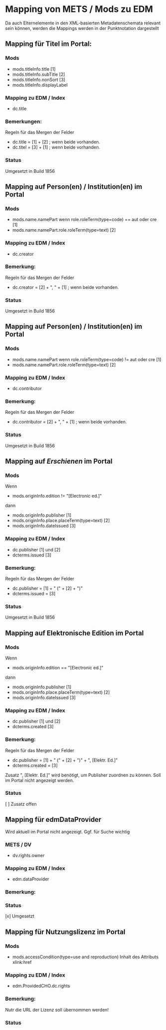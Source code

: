 # Mapping von METS / Mods zu EDM

Da auch Elternelemente in den XML-basierten Metadatenschemata relevant sein können, werden die Mappings werden in der Punktnotation dargestellt


## Mapping für Titel im Portal:

### Mods

* mods.titleInfo.title [1]
* mods.titleInfo.subTitle [2]
* mods.titleInfo.nonSort [3]
* mods.titleInfo.displayLabel


### Mapping zu EDM / Index

* dc.title

### Bemerkungen:  
Regeln für das Mergen der Felder

* dc.title = [1] + [2]  ; wenn beide vorhanden.
* dc.titel = [3] + [1]  ; wenn beide vorhanden.


### Status
Umgesetzt in Build 1856

## Mapping auf Person(en) / Institution(en) im Portal

### Mods

* mods.name.namePart wenn role.roleTerm(type=code) == aut oder cre [1]
* mods.name.namePart.role.roleTerm(type=text) [2]


### Mapping zu EDM / Index

* dc.creator

### Bemerkung:  

Regeln für das Mergen der Felder

* dc.creator = [2] + ", " + [1]  ; wenn beide vorhanden.

### Status
Umgesetzt in Build 1856


## Mapping auf Person(en) / Institution(en) im Portal

### Mods

* mods.name.namePart wenn role.roleTerm(type=code) != aut oder cre [1]
* mods.name.namePart.role.roleTerm(type=text) [2]


### Mapping zu EDM / Index

* dc.contributor

### Bemerkung:  

Regeln für das Mergen der Felder

* dc.contributor = [2] + ", " + [1]  ; wenn beide vorhanden.

### Status
Umgesetzt in Build 1856

## Mapping auf *Erschienen* im Portal

### Mods

Wenn
* mods.originInfo.edition != "[Electronic ed.]"

dann

* mods.originInfo.publisher [1]
* mods.originInfo.place.placeTerm(type=text) [2]
* mods.originInfo.dateIssued [3]


### Mapping zu EDM / Index

* dc.publisher [1] und [2]
* dcterms.issued [3]

### Bemerkung:  

Regeln für das Mergen der Felder

* dc.publisher = [1] + " (" + [2] + ")"
* dcterms.issued = [3]


### Status
Umgesetzt in Build 1856

## Mapping auf Elektronische Edition im Portal

### Mods

Wenn
* mods.originInfo.edition == "[Electronic ed.]"

dann

* mods.originInfo.publisher [1]
* mods.originInfo.place.placeTerm(type=text) [2]
* mods.originInfo.dateIssued [3]


### Mapping zu EDM / Index

* dc.publisher [1] und [2]
* dcterms.created [3]

### Bemerkung:  

Regeln für das Mergen der Felder

* dc.publisher = [1] + " (" + [2] + ")" + ", [Elektr. Ed.]"
* dcterms.created = [3]

Zusatz ", [Elektr. Ed.]" wird benötigt, um Publisher zuordnen zu können. Soll im Portal nicht angezeigt werden.

### Status
[ ] Zusatz offen

## Mapping für edmDataProvider
Wird aktuell im Portal nicht angezeigt. Ggf. für Suche wichtig

### METS / DV

* dv.rights.owner


### Mapping zu EDM / Index

* edm.dataProvider

### Bemerkung:  


### Status
[x] Umgesetzt

## Mapping für Nutzungslizenz im Portal

### Mods

* mods.accessCondition(type=use and reproduction) Inhalt des Attributs xlink:href


### Mapping zu EDM / Index

* edm.ProvidedCHO.dc.rights

### Bemerkung:  
Nutr die URL der Lizenz soll übernommen werden!

### Status



